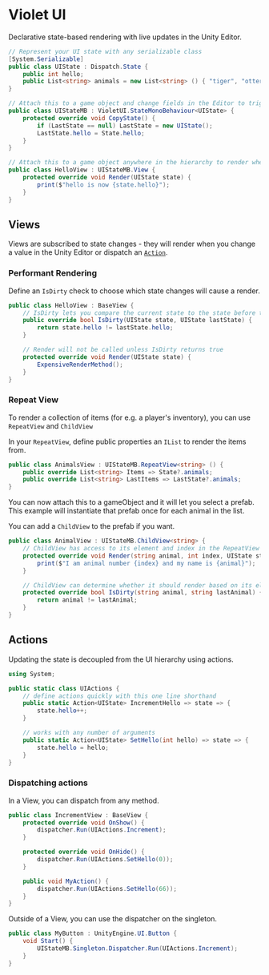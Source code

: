# Violet UI

Declarative state-based rendering with live updates in the Unity Editor.

```csharp
// Represent your UI state with any serializable class
[System.Serializable]
public class UIState : Dispatch.State {
	public int hello;
	public List<string> animals = new List<string> () { "tiger", "otter" } ;
}

// Attach this to a game object and change fields in the Editor to trigger view renders
public class UIStateMB : VioletUI.StateMonoBehaviour<UIState> {
	protected override void CopyState() {
		if (LastState == null) LastState = new UIState();
		LastState.hello = State.hello;
	}
}

// Attach this to a game object anywhere in the hierarchy to render when the state changes
public class HelloView : UIStateMB.View {
	protected override void Render(UIState state) {
		print($"hello is now {state.hello}");
	}
}
```

## Views

Views are subscribed to state changes - they will render when you change a value in the Unity Editor or dispatch an  [`Action`](#actions).

### Performant Rendering

Define an `IsDirty` check to choose which state changes will cause a render.

```csharp
public class HelloView : BaseView {
	// IsDirty lets you compare the current state to the state before the most recent change
	public override bool IsDirty(UIState state, UIState lastState) {
		return state.hello != lastState.hello;
	}

	// Render will not be called unless IsDirty returns true
	protected override void Render(UIState state) {
		ExpensiveRenderMethod();
	}
}
```

### Repeat View

To render a collection of items (for e.g. a player's inventory), you can use `RepeatView` and `ChildView`

In your `RepeatView`, define public properties an `IList` to render the items from.

```csharp
public class AnimalsView : UIStateMB.RepeatView<string> () {
	public override List<string> Items => State?.animals;
	public override List<string> LastItems => LastState?.animals;
}
```

You can now attach this to a gameObject and it will let you select a prefab. This example will instantiate that prefab once for each animal in the list.

You can add a `ChildView` to the prefab if you want.

```csharp
public class AnimalView : UIStateMB.ChildView<string> {
	// ChildView has access to its element and index in the RepeatView collection
	protected override void Render(string animal, int index, UIState state) {
		print($"I am animal number {index} and my name is {animal}");
	}

	// ChildView can determine whether it should render based on its element.
	protected override bool IsDirty(string animal, string lastAnimal) {
		return animal != lastAnimal;
	}
}
```

## Actions

Updating the state is decoupled from the UI hierarchy using actions.

```csharp
using System;

public static class UIActions {
	// define actions quickly with this one line shorthand
	public static Action<UIState> IncrementHello => state => {
		state.hello++;
	}

	// works with any number of arguments
	public static Action<UIState> SetHello(int hello) => state => {
		state.hello = hello;
	}
}
```

### Dispatching actions

In a View, you can dispatch from any method.

```csharp
public class IncrementView : BaseView {
	protected override void OnShow() {
		dispatcher.Run(UIActions.Increment);
	}

	protected override void OnHide() {
		dispatcher.Run(UIActions.SetHello(0));
	}

	public void MyAction() {
		dispatcher.Run(UIActions.SetHello(66));
	}
}
```

Outside of a View, you can use the dispatcher on the singleton.

```csharp
public class MyButton : UnityEngine.UI.Button {
	void Start() {
		UIStateMB.Singleton.Dispatcher.Run(UIActions.Increment);
	}
}
```

